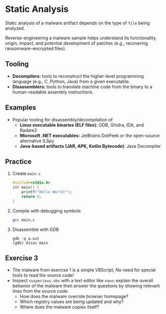 # Static Analysis

Static analysis of a malware artifact depends on the type of `file` being analyzed.

Reverse-engineering a malware sample helps understand its functionality, origin, impact, and potential development of patches (e.g., recovering ransomware-encrypted files).

## Tooling

- **Decompilers:** tools to reconstruct the higher-level programming language (e.g., C, Python, Java) from a given executable.
- **Disassemblers:** tools to translate machine code from the binary to a human-readable assembly instructions.

## Examples

- Popular tooling for disassembly/decompilation of
  - **Linux executable binaries (ELF files):** GDB, Ghidra, IDA, and Radare2
  - **Microsoft .NET executables:** JetBrains DotPeek or the open-source alternative ILSpy
  - **Java-based artifacts (JAR, APK, Kotlin Bytecode)**: Java Decompiler

## Practice

1. Create `main.c`

   ```c
   #include<stdio.h>
   int main() {
       printf("Hello World!");
       return 0;
   }
   ```

1. Compile with debugging symbols

   ```bash
   gcc main.c
   ```

1. Disassemble with GDB

   ```shell
   gdb -q a.out
   (gdb) disas main 
   ```

## Exercise 3

- The malware from exercise 1 is a simple VBScript; No need for special tools to read the source code!
- Inspect `suspecious.vbs` with a text editor like `nano`: explain the overall behavior of the malware then answer the questions by showing relevant lines from the source code:
  - How does the malware override browser homepage?
  - Which registry values are being updated and why?
  - Where does the malware copies itself?
